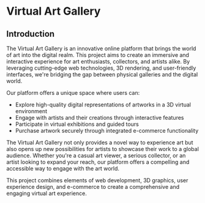 # Virtual Art Gallery

## Introduction

The Virtual Art Gallery is an innovative online platform that brings the world of art into the digital realm. This project aims to create an immersive and interactive experience for art enthusiasts, collectors, and artists alike. By leveraging cutting-edge web technologies, 3D rendering, and user-friendly interfaces, we're bridging the gap between physical galleries and the digital world.

Our platform offers a unique space where users can:
- Explore high-quality digital representations of artworks in a 3D virtual environment
- Engage with artists and their creations through interactive features
- Participate in virtual exhibitions and guided tours
- Purchase artwork securely through integrated e-commerce functionality

The Virtual Art Gallery not only provides a novel way to experience art but also opens up new possibilities for artists to showcase their work to a global audience. Whether you're a casual art viewer, a serious collector, or an artist looking to expand your reach, our platform offers a compelling and accessible way to engage with the art world.

This project combines elements of web development, 3D graphics, user experience design, and e-commerce to create a comprehensive and engaging virtual art experience.
